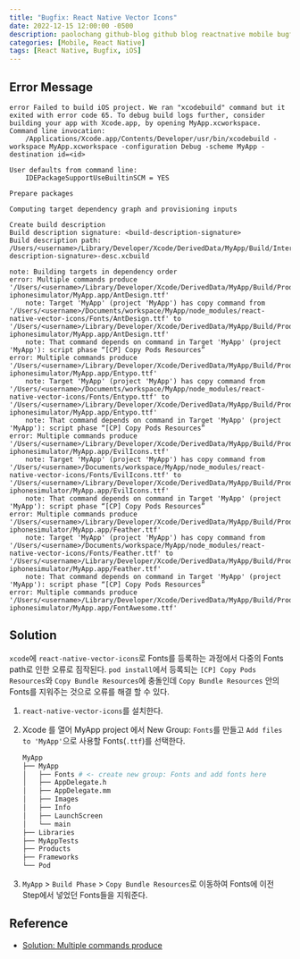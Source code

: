 ```yaml
---
title: "Bugfix: React Native Vector Icons"
date: 2022-12-15 12:00:00 -0500
description: paolochang github-blog github blog reactnative mobile bugfix
categories: [Mobile, React Native]
tags: [React Native, Bugfix, iOS]
---
```


## Error Message

```
error Failed to build iOS project. We ran "xcodebuild" command but it exited with error code 65. To debug build logs further, consider building your app with Xcode.app, by opening MyApp.xcworkspace.
Command line invocation:
    /Applications/Xcode.app/Contents/Developer/usr/bin/xcodebuild -workspace MyApp.xcworkspace -configuration Debug -scheme MyApp -destination id=<id>

User defaults from command line:
    IDEPackageSupportUseBuiltinSCM = YES

Prepare packages

Computing target dependency graph and provisioning inputs

Create build description
Build description signature: <build-description-signature>
Build description path: /Users/<username>/Library/Developer/Xcode/DerivedData/MyApp/Build/Intermediates.noindex/XCBuildData/<build-description-signature>-desc.xcbuild

note: Building targets in dependency order
error: Multiple commands produce '/Users/<username>/Library/Developer/Xcode/DerivedData/MyApp/Build/Products/Debug-iphonesimulator/MyApp.app/AntDesign.ttf'
    note: Target 'MyApp' (project 'MyApp') has copy command from '/Users/<username>/Documents/workspace/MyApp/node_modules/react-native-vector-icons/Fonts/AntDesign.ttf' to '/Users/<username>/Library/Developer/Xcode/DerivedData/MyApp/Build/Products/Debug-iphonesimulator/MyApp.app/AntDesign.ttf'
    note: That command depends on command in Target 'MyApp' (project 'MyApp'): script phase “[CP] Copy Pods Resources”
error: Multiple commands produce '/Users/<username>/Library/Developer/Xcode/DerivedData/MyApp/Build/Products/Debug-iphonesimulator/MyApp.app/Entypo.ttf'
    note: Target 'MyApp' (project 'MyApp') has copy command from '/Users/<username>/Documents/workspace/MyApp/node_modules/react-native-vector-icons/Fonts/Entypo.ttf' to '/Users/<username>/Library/Developer/Xcode/DerivedData/MyApp/Build/Products/Debug-iphonesimulator/MyApp.app/Entypo.ttf'
    note: That command depends on command in Target 'MyApp' (project 'MyApp'): script phase “[CP] Copy Pods Resources”
error: Multiple commands produce '/Users/<username>/Library/Developer/Xcode/DerivedData/MyApp/Build/Products/Debug-iphonesimulator/MyApp.app/EvilIcons.ttf'
    note: Target 'MyApp' (project 'MyApp') has copy command from '/Users/<username>/Documents/workspace/MyApp/node_modules/react-native-vector-icons/Fonts/EvilIcons.ttf' to '/Users/<username>/Library/Developer/Xcode/DerivedData/MyApp/Build/Products/Debug-iphonesimulator/MyApp.app/EvilIcons.ttf'
    note: That command depends on command in Target 'MyApp' (project 'MyApp'): script phase “[CP] Copy Pods Resources”
error: Multiple commands produce '/Users/<username>/Library/Developer/Xcode/DerivedData/MyApp/Build/Products/Debug-iphonesimulator/MyApp.app/Feather.ttf'
    note: Target 'MyApp' (project 'MyApp') has copy command from '/Users/<username>/Documents/workspace/MyApp/node_modules/react-native-vector-icons/Fonts/Feather.ttf' to '/Users/<username>/Library/Developer/Xcode/DerivedData/MyApp/Build/Products/Debug-iphonesimulator/MyApp.app/Feather.ttf'
    note: That command depends on command in Target 'MyApp' (project 'MyApp'): script phase “[CP] Copy Pods Resources”
error: Multiple commands produce '/Users/<username>/Library/Developer/Xcode/DerivedData/MyApp/Build/Products/Debug-iphonesimulator/MyApp.app/FontAwesome.ttf'
```

## Solution

`xcode`에 `react-native-vector-icons`로 Fonts를 등록하는 과정에서 다중의 Fonts path로 인한 오류로 짐작된다. `pod install`에서 등록되는 `[CP] Copy Pods Resources`와 `Copy Bundle Resources`에 충돌인데 `Copy Bundle Resources` 안의 Fonts를 지워주는 것으로 오류를 해결 할 수 있다.

1. `react-native-vector-icons`를 설치한다.

2. Xcode 를 열어 MyApp project 에서 New Group: `Fonts`를 만들고 `Add files to 'MyApp'`으로 사용할 Fonts(`.ttf`)를 선택한다.

   ```sh
   MyApp
   ├── MyApp
   │   ├── Fonts # <- create new group: Fonts and add fonts here
   │   ├── AppDelegate.h
   │   ├── AppDelegate.mm
   │   ├── Images
   │   ├── Info
   │   ├── LaunchScreen
   │   └── main
   ├── Libraries
   ├── MyAppTests
   ├── Products
   ├── Frameworks
   └── Pod
   ```

3. `MyApp` > `Build Phase` > `Copy Bundle Resources`로 이동하여 Fonts에 이전 Step에서 넣었던 Fonts들을 지워준다.

## Reference

- [Solution: Multiple commands produce](https://github.com/oblador/react-native-vector-icons/issues/1074#issuecomment-534053163)
